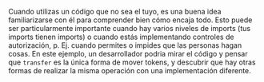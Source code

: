 Cuando utilizas un código que no sea el tuyo, es una buena idea familiarizarse con él para comprender bien cómo encaja todo. Esto puede ser particularmente importante cuando hay varios niveles de imports (tus imports tienen imports) o cuando estás implementando controles de autorización, p. Ej. cuando permites o impides que las personas hagan cosas. En este ejemplo, un desarrollador podria mirar el código y pensar que `transfer` es la única forma de mover tokens, y descubrir que hay otras formas de realizar la misma operación con una implementación diferente.